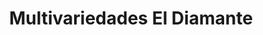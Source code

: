 ---
title: "Multivariedades El Diamante"
url: /siguatepeque/multivariedades-el-diamante/
shop: tienda de variedades
---